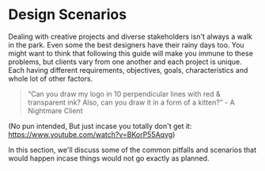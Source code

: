 # Design Scenarios
Dealing with creative projects and diverse stakeholders isn't always a walk in the park. Even some the best designers have their rainy days too. You might want to think that following this guide will make you immune to these problems, but clients vary from one another and each project is unique. Each having different requirements, objectives, goals, characteristics and whole lot of other factors.

>“Can you draw my logo in 10 perpendicular lines with red & transparent ink? Also, can you draw it in a form of a kitten?” - A Nightmare Client

(No pun intended, But just incase you totally don't get it: https://www.youtube.com/watch?v=BKorP55Aqvg)

In this section, we'll discuss some of the common pitfalls and scenarios that would happen incase things would not go exactly as planned.